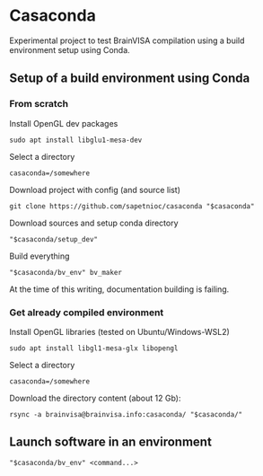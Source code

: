 # Casaconda
Experimental project to test BrainVISA compilation using a build environment setup using Conda.

## Setup of a build environment using Conda

### From scratch

Install OpenGL dev packages
```
sudo apt install libglu1-mesa-dev
```

Select a directory
```
casaconda=/somewhere
```

Download project with config (and source list)
```
git clone https://github.com/sapetnioc/casaconda "$casaconda"
```

Download sources and setup conda directory
```
"$casaconda/setup_dev"
```

Build everything
```
"$casaconda/bv_env" bv_maker
```

At the time of this writing, documentation building is failing.

### Get already compiled environment

Install OpenGL libraries (tested on Ubuntu/Windows-WSL2)
```
sudo apt install libgl1-mesa-glx libopengl
```

Select a directory
```
casaconda=/somewhere
```

Download the directory content (about 12 Gb):
```
rsync -a brainvisa@brainvisa.info:casaconda/ "$casaconda/"
```

## Launch software in an environment

```
"$casaconda/bv_env" <command...>
```
